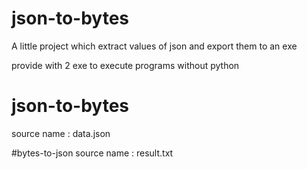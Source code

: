 # json-to-bytes
A little project which extract values of json and export them to an exe

provide with 2 exe to execute programs without python

# json-to-bytes
source name : data.json


#bytes-to-json
source name : result.txt
